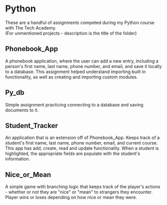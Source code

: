# Python

These are a handful of assignments competed during my Python course with The Tech Academy.  
(For unmentioned projects - description is the title of the folder)

## Phonebook_App
A phonebook application, where the user can add a new entry, including a person's first name, last name, phone number, and email, and save it locally to a database. This assignment helped understand importing built in functionality, as well as creating and importing custom modules.

## Py_db
Simple assignment practicing connecting to a database and saving documents to it.

## Student_Tracker
An application that is an extension off of Phonebook_App. Keeps track of a student's first name, last name, phone number, email, and current course. This app has add, create, read and update functionality. When a student is highlighted, the appropriate fields are populate with the student's information.

## Nice_or_Mean
A simple game with branching logic that keeps track of the player's actions - whether or not they are "nice" or "mean" to strangers they encounter. Player wins or loses depending on how nice or mean they were.
